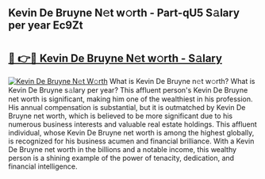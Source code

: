 ## Kevin De Bruyne N𝚎t w𝚘rth - Part-qU5 S𝚊lary per year Ec9Zt

# <h2><a href="http://gc4pw1.nevu.top/?p=Kevin+De+Bruyne">🔗 👉🔴 Kevin De Bruyne N𝚎t w𝚘rth - S𝚊lary</a></h2>

[![Kevin De Bruyne N𝚎t W𝚘rth](https://i.imgur.com/Oavwk0R.jpeg)](http://gc4pw1.nevu.top/?p=Kevin+De+Bruyne)
What is Kevin De Bruyne n𝚎t w𝚘rth? What is Kevin De Bruyne s𝚊lary per year?
This affluent person's Kevin De Bruyne net worth is significant, making him one of the wealthiest in his profession. His annual compensation is substantial, but it is outmatched by Kevin De Bruyne net worth, which is believed to be more significant due to his numerous business interests and valuable real estate holdings. This affluent individual, whose Kevin De Bruyne net worth is among the highest globally, is recognized for his business acumen and financial brilliance. With a Kevin De Bruyne net worth in the billions and a notable income, this wealthy person is a shining example of the power of tenacity, dedication, and financial intelligence.
